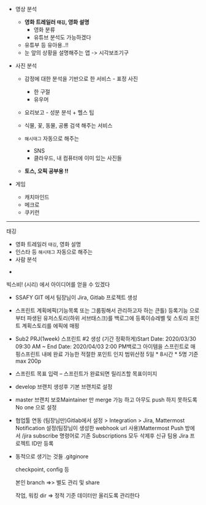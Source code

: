 - 영상 분석
  - **영화 트레일러 `태깅`, 영화 설명**
    - 영화 분류
    - 유튜브 분석도 가능하겠다
  - 유튜부 등 유아용..!! 
  - 눈 앞의 상황을 설명해주는 앱 -> 시각보조기구



- 사진 분석

  - 감정에 대한 분석을 기반으로 한 서비스 - 표정 사진
    - 한 구절 
    - 유우머
  - 요리보고 - 성분 분석 + 헬스 팁
  - 식물, 꽃, 동물, 공룡 검색 해주는 서비스
  - `해시태그` 자동으로 해주는
    - SNS
    - 클라우드, 내 컴퓨터에 이미 있는 사진들

  - **토스, 오픽 공부용 !!** 



- 게임
  - 캐치마인드 
  - 메크로 
  - 쿠키런

--------

태깅

- 영화 트레일러 `태깅`, 영화 설명
- 인스타 등 `해시태그` 자동으로 해주는
- 사람 분석

+

빅스비! (시리) 에서 아이디어를 얻을 수 있겠다







- SSAFY GIT 에서 팀장님이 Jira, Gitlab 프로젝트 생성
- 스프린트 계획에픽(기능목록 또는 그룹핑해서 관리하고자 하는 큰틀) 등록기능 으로부터 파생된 유저스토리(하위 서브태스크)를 백로그에 등록이슈레벨 및 스토리 포인트 계획스토리를 에픽에 매핑
- Sub2 PRJ(1week) 스프린트 #2 생성 (기간 정확하게)Start Date: 2020/03/30 09:30 AM ~ End Date: 2020/04/03 2:00 PM백로그 아이템을 스프린트로 매핑스프린트 내에 완료 가능한 적절한 포인트 인지 범위산정 5일 * 8시간 * 5명 기준 max 200p
- 스프린트 목표 입력 – 스프린트가 완료되면 릴리즈할 목표이미지
- develop 브랜치 생성후 기본 브랜치로 설정
- master 브랜치 보호Maintainer 만 merge 가능 하고 아무도 push 하지 못하도록 No one 으로 설정
- 협업툴 연동 (팀장님만)Gitlab에서 설정 > Integration > Jira, Mattermost Notification 설정(팀장님이 생성한 webhook url 사용)Mattermost Push 방에서 /jira subscribe 명령어로 기존 Subscriptions 모두 삭제후 신규 팀용 Jira 프로젝트 ID만 등록



- 동적으로 생기는 것들 .gitginore

  checkpoint, config 등

  본인 branch =>> 별도 관리 및 share

  작업, 워킹 dir => 정적 기준 데이터만 올리도록 관리한다